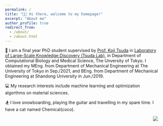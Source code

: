 ```yaml
---
permalink: /
title: "👋🏻 Hi there, welcome to my homepage!"
excerpt: "About me"
author_profile: true
redirect_from: 
  - /about/
  - /about.html
---
```


🏫 I am a final year PhD student supervised by [Prof. Koji Tsuda](https://scholar.google.com/citations?user=HvVqBmkAAAAJ&hl=en) in [Laboratory of Large-Scale Knowledge Discovery (Tsuda Lab)](https://www.tsudalab.org/), in Department of Computational Biology and Medical Science, The Unversity of Tokyo. I obtained my MEng. from Department of Mechanical Engineering at The University of Tokyo in Sep./2021, and BEng. from Department of Mechanical Engineering at Shandong University in Jun./2019.

💻 My research interests include machine learning and optimization algorthms on material sciences.

🏂 I love snowboarding, playing the guitar and travelling in my spare time. I have a cat named Chemical(coco).

<img style="float: right;" src="whatever.jpg">